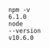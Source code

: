 <code>npm -v</code><br>
<code>6.1.0</code><br>
<code>node --version</code><br>
<code>v10.6.0</code>

